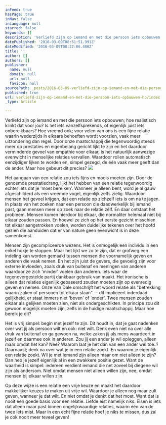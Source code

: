 ```yaml
---
inFeed: true
hasPage: true
inNav: false
inLanguage: null
starred: false
keywords: []
description: 'Verliefd zijn op iemand en met die persoon iets opbouwen; hoe realistisch klinkt dat voor jou? Is het iets vanzelfsprekends, of eigenlijk juist iets onbereikbaars? Hoe vreemd ook; voor velen van ons is een fijne relatie waarin wederzijds in elkaars behoeften wordt voorzien, vaak meer uitzondering dan regel. Door onze maatschappij die tegenwoordig steeds meer op prestaties en eigenbelang gericht lijkt te zijn en het daardoor verminderde gevoel van empathie voor elkaar, is het natuurlijk aanwezige evenwicht in menselijke relaties vervallen. Waardoor rollen automatisch eenzijdiger lijken te worden en, simpel gezegd, de één vaak meer geeft dan de ander. Maar hoe gebeurt dit precies?'
datePublished: '2016-03-09T08:51:51.991Z'
dateModified: '2016-03-09T08:22:06.486Z'
title: ''
author: []
authors: []
publisher:
  name: null
  domain: null
  url: null
  favicon: null
sourcePath: _posts/2016-03-09-verliefd-zijn-op-iemand-en-met-die-persoon-iets-opbouwen-ho.md
published: true
url: verliefd-zijn-op-iemand-en-met-die-persoon-iets-opbouwen-ho/index.html
_type: Article

---
```

Verliefd zijn op iemand en met die persoon iets opbouwen; hoe realistisch klinkt dat voor jou? Is het iets vanzelfsprekends, of eigenlijk juist iets onbereikbaars? Hoe vreemd ook; voor velen van ons is een fijne relatie waarin wederzijds in elkaars behoeften wordt voorzien, vaak meer uitzondering dan regel. Door onze maatschappij die tegenwoordig steeds meer op prestaties en eigenbelang gericht lijkt te zijn en het daardoor verminderde gevoel van empathie voor elkaar, is het natuurlijk aanwezige evenwicht in menselijke relaties vervallen. Waardoor rollen automatisch eenzijdiger lijken te worden en, simpel gezegd, de één vaak meer geeft dan de ander. Maar hoe gebeurt dit precies?
![](https://the-grid-user-content.s3-us-west-2.amazonaws.com/54dd7c4d-e693-4ceb-b28b-5ef1e16ef9fb.jpg)

Het aangaan van een relatie zou iets fijns en moois moeten zijn. Door de genoemde prestatiedrang, lijkt het hebben van een relatie tegenwoordig echter iets dat je 'moet bereiken'. Wanneer je alleen bent, word je al gauw afgeschilderd als een vreemde vogel, eigenlijk zelfs zielig. Waardoor mensen het gevoel krijgen, dat een relatie op zichzelf iets is om na te jagen. In plaats van het zoeken naar een persoon die daadwerkelijk bij iemand past, gaan mensen meer op zoek naar de relatie zélf. En daar ontstaat het probleem. Mensen komen hierdoor bij elkaar, die normaliter helemaal niet bij elkaar zouden passen. En hoewel ze zich op het eerste gezicht misschien tot elkaar aangetrokken voelen, worden duidelijke tekenen over het hoofd gezien die aanduiden dat er van nature geen evenwicht is in deze samenkomst.

Mensen zijn gecompliceerde wezens. Het is onmogelijk een individu in een enkel hokje te stoppen. Maar het lijkt we zo te zijn, dat er grofweg een indeling kan worden gemaakt tussen mensen die voornamelijk geven en anderen die vaak nemen. En het zijn juist de gevers, die gevoelig zijn voor externe invloeden, zoals druk van buitenaf en meningen van anderen waardoor ze zich 'minder' voelen dan anderen. Iets waar de tegenovergestelde partij dankbaar gebruik van maakt. Het ironische is alleen dat relaties eigenlijk gebaseerd zouden moeten zijn op evenredig geven en nemen. Onze Van Dale omschrijft het woord relatie als "betrekking waarin zaken of personen tot elkaar staan" -- dit impliceert inderdaad gelijkheid, er staat immers niet 'boven' of 'onder'. Twee mensen zouden elkaar als gelijken moeten zien, niet als ondergeschikten. In principe zou dit gewoon mogelijk moeten zijn, zelfs in de huidige maatschappij. Maar hoe bereik je dit?

Het is vrij simpel: begin met jezelf te zijn. Dit houdt in, dat je gaat nadenken over wat jij als persoon wilt en ook: niet wilt. Denk even niet na over alle druk van buitenaf en ga gewoon na, welke zaken jij als mens waardeert in jezelf en daarmee ook in anderen. Zou jij een ander je wil opleggen, alleen maar omdat het kan? Nee? Waarom laat je het dan van een ander wel toe..? Daarnaast; denk na over wat je in een relatie zoekt. En waarom je eigenlijk een relatie zoekt. Wil je met iemand zijn alleen maar om niet alleen te zijn? Dan heb je jezelf eigenlijk al in een zwakkere positie gezet. Want de waarheid is simpel: iedereen verdient iemand die net zoveel bij diegene wil zijn als andersom. Niet omdat mensen niet alleen willen zijn, nee, omdat mensen bij elkaar willen zijn.

Op deze wijze is een relatie een vrije keuze en maakt het daardoor makkelijker keuzes te maken uit vrije wil. Waardoor je alleen nog maar zult geven, wanneer je dat wilt. En niet omdat je denkt dat het moet. Want dat is nooit een goede basis voor een relatie. Liefde eist namelijk niks. Eisen is iets dat alleen maar past binnen ongelijkwaardige relaties, waarin één van de twee iets mist. Maar in een echt fijne relatie hoef je niks te missen, dus zal je ook nooit meer teveel geven!
